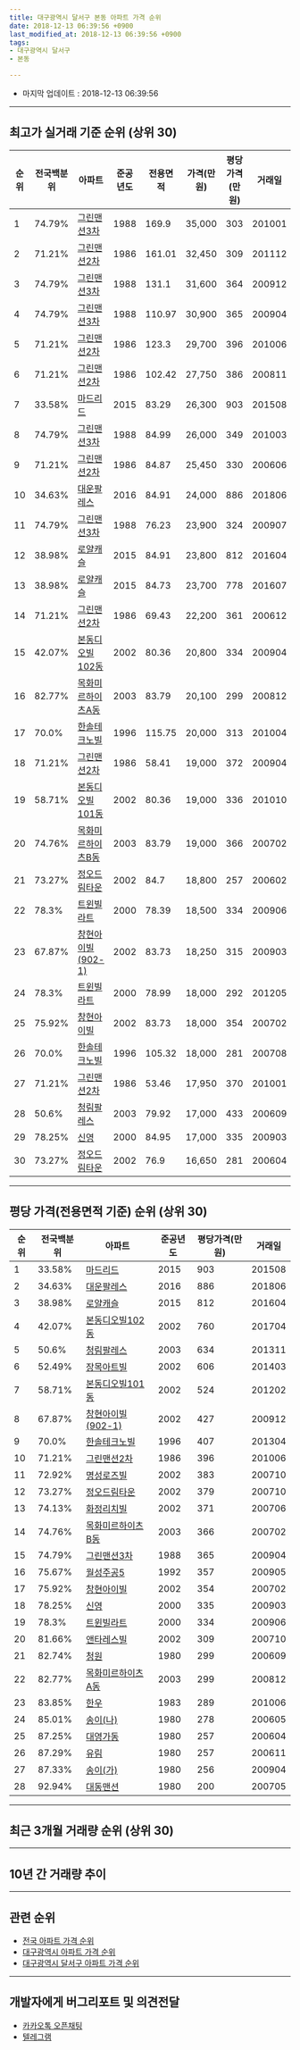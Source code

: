 ```yaml
---
title: 대구광역시 달서구 본동 아파트 가격 순위
date: 2018-12-13 06:39:56 +0900
last_modified_at: 2018-12-13 06:39:56 +0900
tags:
- 대구광역시 달서구
- 본동

---
```


* 마지막 업데이트 : 2018-12-13 06:39:56

---

## 최고가 실거래 기준 순위 (상위 30)


|순위|전국백분위|아파트|준공년도|전용면적|가격(만원)|평당가격(만원)|거래일|
|---|---|---|---|---|---|---|---|
|1|74.79%|[그린맨션3차](https://search.naver.com/search.naver?query=%EB%8C%80%EA%B5%AC%EA%B4%91%EC%97%AD%EC%8B%9C+%EB%8B%AC%EC%84%9C%EA%B5%AC+%EB%B3%B8%EB%8F%99+%EA%B7%B8%EB%A6%B0%EB%A7%A8%EC%85%983%EC%B0%A8)|1988|169.9|35,000|303|201001|
|2|71.21%|[그린맨션2차](https://search.naver.com/search.naver?query=%EB%8C%80%EA%B5%AC%EA%B4%91%EC%97%AD%EC%8B%9C+%EB%8B%AC%EC%84%9C%EA%B5%AC+%EB%B3%B8%EB%8F%99+%EA%B7%B8%EB%A6%B0%EB%A7%A8%EC%85%982%EC%B0%A8)|1986|161.01|32,450|309|201112|
|3|74.79%|[그린맨션3차](https://search.naver.com/search.naver?query=%EB%8C%80%EA%B5%AC%EA%B4%91%EC%97%AD%EC%8B%9C+%EB%8B%AC%EC%84%9C%EA%B5%AC+%EB%B3%B8%EB%8F%99+%EA%B7%B8%EB%A6%B0%EB%A7%A8%EC%85%983%EC%B0%A8)|1988|131.1|31,600|364|200912|
|4|74.79%|[그린맨션3차](https://search.naver.com/search.naver?query=%EB%8C%80%EA%B5%AC%EA%B4%91%EC%97%AD%EC%8B%9C+%EB%8B%AC%EC%84%9C%EA%B5%AC+%EB%B3%B8%EB%8F%99+%EA%B7%B8%EB%A6%B0%EB%A7%A8%EC%85%983%EC%B0%A8)|1988|110.97|30,900|365|200904|
|5|71.21%|[그린맨션2차](https://search.naver.com/search.naver?query=%EB%8C%80%EA%B5%AC%EA%B4%91%EC%97%AD%EC%8B%9C+%EB%8B%AC%EC%84%9C%EA%B5%AC+%EB%B3%B8%EB%8F%99+%EA%B7%B8%EB%A6%B0%EB%A7%A8%EC%85%982%EC%B0%A8)|1986|123.3|29,700|396|201006|
|6|71.21%|[그린맨션2차](https://search.naver.com/search.naver?query=%EB%8C%80%EA%B5%AC%EA%B4%91%EC%97%AD%EC%8B%9C+%EB%8B%AC%EC%84%9C%EA%B5%AC+%EB%B3%B8%EB%8F%99+%EA%B7%B8%EB%A6%B0%EB%A7%A8%EC%85%982%EC%B0%A8)|1986|102.42|27,750|386|200811|
|7|33.58%|[마드리드](https://search.naver.com/search.naver?query=%EB%8C%80%EA%B5%AC%EA%B4%91%EC%97%AD%EC%8B%9C+%EB%8B%AC%EC%84%9C%EA%B5%AC+%EB%B3%B8%EB%8F%99+%EB%A7%88%EB%93%9C%EB%A6%AC%EB%93%9C)|2015|83.29|26,300|903|201508|
|8|74.79%|[그린맨션3차](https://search.naver.com/search.naver?query=%EB%8C%80%EA%B5%AC%EA%B4%91%EC%97%AD%EC%8B%9C+%EB%8B%AC%EC%84%9C%EA%B5%AC+%EB%B3%B8%EB%8F%99+%EA%B7%B8%EB%A6%B0%EB%A7%A8%EC%85%983%EC%B0%A8)|1988|84.99|26,000|349|201003|
|9|71.21%|[그린맨션2차](https://search.naver.com/search.naver?query=%EB%8C%80%EA%B5%AC%EA%B4%91%EC%97%AD%EC%8B%9C+%EB%8B%AC%EC%84%9C%EA%B5%AC+%EB%B3%B8%EB%8F%99+%EA%B7%B8%EB%A6%B0%EB%A7%A8%EC%85%982%EC%B0%A8)|1986|84.87|25,450|330|200606|
|10|34.63%|[대운팔레스](https://search.naver.com/search.naver?query=%EB%8C%80%EA%B5%AC%EA%B4%91%EC%97%AD%EC%8B%9C+%EB%8B%AC%EC%84%9C%EA%B5%AC+%EB%B3%B8%EB%8F%99+%EB%8C%80%EC%9A%B4%ED%8C%94%EB%A0%88%EC%8A%A4)|2016|84.91|24,000|886|201806|
|11|74.79%|[그린맨션3차](https://search.naver.com/search.naver?query=%EB%8C%80%EA%B5%AC%EA%B4%91%EC%97%AD%EC%8B%9C+%EB%8B%AC%EC%84%9C%EA%B5%AC+%EB%B3%B8%EB%8F%99+%EA%B7%B8%EB%A6%B0%EB%A7%A8%EC%85%983%EC%B0%A8)|1988|76.23|23,900|324|200907|
|12|38.98%|[로얄캐슬](https://search.naver.com/search.naver?query=%EB%8C%80%EA%B5%AC%EA%B4%91%EC%97%AD%EC%8B%9C+%EB%8B%AC%EC%84%9C%EA%B5%AC+%EB%B3%B8%EB%8F%99+%EB%A1%9C%EC%96%84%EC%BA%90%EC%8A%AC)|2015|84.91|23,800|812|201604|
|13|38.98%|[로얄캐슬](https://search.naver.com/search.naver?query=%EB%8C%80%EA%B5%AC%EA%B4%91%EC%97%AD%EC%8B%9C+%EB%8B%AC%EC%84%9C%EA%B5%AC+%EB%B3%B8%EB%8F%99+%EB%A1%9C%EC%96%84%EC%BA%90%EC%8A%AC)|2015|84.73|23,700|778|201607|
|14|71.21%|[그린맨션2차](https://search.naver.com/search.naver?query=%EB%8C%80%EA%B5%AC%EA%B4%91%EC%97%AD%EC%8B%9C+%EB%8B%AC%EC%84%9C%EA%B5%AC+%EB%B3%B8%EB%8F%99+%EA%B7%B8%EB%A6%B0%EB%A7%A8%EC%85%982%EC%B0%A8)|1986|69.43|22,200|361|200612|
|15|42.07%|[본동디오빌102동](https://search.naver.com/search.naver?query=%EB%8C%80%EA%B5%AC%EA%B4%91%EC%97%AD%EC%8B%9C+%EB%8B%AC%EC%84%9C%EA%B5%AC+%EB%B3%B8%EB%8F%99+%EB%B3%B8%EB%8F%99%EB%94%94%EC%98%A4%EB%B9%8C102%EB%8F%99)|2002|80.36|20,800|334|200904|
|16|82.77%|[목화미르하이츠A동](https://search.naver.com/search.naver?query=%EB%8C%80%EA%B5%AC%EA%B4%91%EC%97%AD%EC%8B%9C+%EB%8B%AC%EC%84%9C%EA%B5%AC+%EB%B3%B8%EB%8F%99+%EB%AA%A9%ED%99%94%EB%AF%B8%EB%A5%B4%ED%95%98%EC%9D%B4%EC%B8%A0A%EB%8F%99)|2003|83.79|20,100|299|200812|
|17|70.0%|[한솔테크노빌](https://search.naver.com/search.naver?query=%EB%8C%80%EA%B5%AC%EA%B4%91%EC%97%AD%EC%8B%9C+%EB%8B%AC%EC%84%9C%EA%B5%AC+%EB%B3%B8%EB%8F%99+%ED%95%9C%EC%86%94%ED%85%8C%ED%81%AC%EB%85%B8%EB%B9%8C)|1996|115.75|20,000|313|201004|
|18|71.21%|[그린맨션2차](https://search.naver.com/search.naver?query=%EB%8C%80%EA%B5%AC%EA%B4%91%EC%97%AD%EC%8B%9C+%EB%8B%AC%EC%84%9C%EA%B5%AC+%EB%B3%B8%EB%8F%99+%EA%B7%B8%EB%A6%B0%EB%A7%A8%EC%85%982%EC%B0%A8)|1986|58.41|19,000|372|200904|
|19|58.71%|[본동디오빌101동](https://search.naver.com/search.naver?query=%EB%8C%80%EA%B5%AC%EA%B4%91%EC%97%AD%EC%8B%9C+%EB%8B%AC%EC%84%9C%EA%B5%AC+%EB%B3%B8%EB%8F%99+%EB%B3%B8%EB%8F%99%EB%94%94%EC%98%A4%EB%B9%8C101%EB%8F%99)|2002|80.36|19,000|336|201010|
|20|74.76%|[목화미르하이츠B동](https://search.naver.com/search.naver?query=%EB%8C%80%EA%B5%AC%EA%B4%91%EC%97%AD%EC%8B%9C+%EB%8B%AC%EC%84%9C%EA%B5%AC+%EB%B3%B8%EB%8F%99+%EB%AA%A9%ED%99%94%EB%AF%B8%EB%A5%B4%ED%95%98%EC%9D%B4%EC%B8%A0B%EB%8F%99)|2003|83.79|19,000|366|200702|
|21|73.27%|[정오드림타운](https://search.naver.com/search.naver?query=%EB%8C%80%EA%B5%AC%EA%B4%91%EC%97%AD%EC%8B%9C+%EB%8B%AC%EC%84%9C%EA%B5%AC+%EB%B3%B8%EB%8F%99+%EC%A0%95%EC%98%A4%EB%93%9C%EB%A6%BC%ED%83%80%EC%9A%B4)|2002|84.7|18,800|257|200602|
|22|78.3%|[트윈빌라트](https://search.naver.com/search.naver?query=%EB%8C%80%EA%B5%AC%EA%B4%91%EC%97%AD%EC%8B%9C+%EB%8B%AC%EC%84%9C%EA%B5%AC+%EB%B3%B8%EB%8F%99+%ED%8A%B8%EC%9C%88%EB%B9%8C%EB%9D%BC%ED%8A%B8)|2000|78.39|18,500|334|200906|
|23|67.87%|[창현아이빌(902-1)](https://search.naver.com/search.naver?query=%EB%8C%80%EA%B5%AC%EA%B4%91%EC%97%AD%EC%8B%9C+%EB%8B%AC%EC%84%9C%EA%B5%AC+%EB%B3%B8%EB%8F%99+%EC%B0%BD%ED%98%84%EC%95%84%EC%9D%B4%EB%B9%8C%28902-1%29)|2002|83.73|18,250|315|200903|
|24|78.3%|[트윈빌라트](https://search.naver.com/search.naver?query=%EB%8C%80%EA%B5%AC%EA%B4%91%EC%97%AD%EC%8B%9C+%EB%8B%AC%EC%84%9C%EA%B5%AC+%EB%B3%B8%EB%8F%99+%ED%8A%B8%EC%9C%88%EB%B9%8C%EB%9D%BC%ED%8A%B8)|2000|78.99|18,000|292|201205|
|25|75.92%|[창현아이빌](https://search.naver.com/search.naver?query=%EB%8C%80%EA%B5%AC%EA%B4%91%EC%97%AD%EC%8B%9C+%EB%8B%AC%EC%84%9C%EA%B5%AC+%EB%B3%B8%EB%8F%99+%EC%B0%BD%ED%98%84%EC%95%84%EC%9D%B4%EB%B9%8C)|2002|83.73|18,000|354|200702|
|26|70.0%|[한솔테크노빌](https://search.naver.com/search.naver?query=%EB%8C%80%EA%B5%AC%EA%B4%91%EC%97%AD%EC%8B%9C+%EB%8B%AC%EC%84%9C%EA%B5%AC+%EB%B3%B8%EB%8F%99+%ED%95%9C%EC%86%94%ED%85%8C%ED%81%AC%EB%85%B8%EB%B9%8C)|1996|105.32|18,000|281|200708|
|27|71.21%|[그린맨션2차](https://search.naver.com/search.naver?query=%EB%8C%80%EA%B5%AC%EA%B4%91%EC%97%AD%EC%8B%9C+%EB%8B%AC%EC%84%9C%EA%B5%AC+%EB%B3%B8%EB%8F%99+%EA%B7%B8%EB%A6%B0%EB%A7%A8%EC%85%982%EC%B0%A8)|1986|53.46|17,950|370|201001|
|28|50.6%|[청림팔레스](https://search.naver.com/search.naver?query=%EB%8C%80%EA%B5%AC%EA%B4%91%EC%97%AD%EC%8B%9C+%EB%8B%AC%EC%84%9C%EA%B5%AC+%EB%B3%B8%EB%8F%99+%EC%B2%AD%EB%A6%BC%ED%8C%94%EB%A0%88%EC%8A%A4)|2003|79.92|17,000|433|200609|
|29|78.25%|[신영](https://search.naver.com/search.naver?query=%EB%8C%80%EA%B5%AC%EA%B4%91%EC%97%AD%EC%8B%9C+%EB%8B%AC%EC%84%9C%EA%B5%AC+%EB%B3%B8%EB%8F%99+%EC%8B%A0%EC%98%81)|2000|84.95|17,000|335|200903|
|30|73.27%|[정오드림타운](https://search.naver.com/search.naver?query=%EB%8C%80%EA%B5%AC%EA%B4%91%EC%97%AD%EC%8B%9C+%EB%8B%AC%EC%84%9C%EA%B5%AC+%EB%B3%B8%EB%8F%99+%EC%A0%95%EC%98%A4%EB%93%9C%EB%A6%BC%ED%83%80%EC%9A%B4)|2002|76.9|16,650|281|200604|


---

## 평당 가격(전용면적 기준) 순위 (상위 30)


|순위|전국백분위|아파트|준공년도|평당가격(만원)|거래일|
|---|---|---|---|---|---|
|1|33.58%|[마드리드](https://search.naver.com/search.naver?query=%EB%8C%80%EA%B5%AC%EA%B4%91%EC%97%AD%EC%8B%9C+%EB%8B%AC%EC%84%9C%EA%B5%AC+%EB%B3%B8%EB%8F%99+%EB%A7%88%EB%93%9C%EB%A6%AC%EB%93%9C)|2015|903|201508|
|2|34.63%|[대운팔레스](https://search.naver.com/search.naver?query=%EB%8C%80%EA%B5%AC%EA%B4%91%EC%97%AD%EC%8B%9C+%EB%8B%AC%EC%84%9C%EA%B5%AC+%EB%B3%B8%EB%8F%99+%EB%8C%80%EC%9A%B4%ED%8C%94%EB%A0%88%EC%8A%A4)|2016|886|201806|
|3|38.98%|[로얄캐슬](https://search.naver.com/search.naver?query=%EB%8C%80%EA%B5%AC%EA%B4%91%EC%97%AD%EC%8B%9C+%EB%8B%AC%EC%84%9C%EA%B5%AC+%EB%B3%B8%EB%8F%99+%EB%A1%9C%EC%96%84%EC%BA%90%EC%8A%AC)|2015|812|201604|
|4|42.07%|[본동디오빌102동](https://search.naver.com/search.naver?query=%EB%8C%80%EA%B5%AC%EA%B4%91%EC%97%AD%EC%8B%9C+%EB%8B%AC%EC%84%9C%EA%B5%AC+%EB%B3%B8%EB%8F%99+%EB%B3%B8%EB%8F%99%EB%94%94%EC%98%A4%EB%B9%8C102%EB%8F%99)|2002|760|201704|
|5|50.6%|[청림팔레스](https://search.naver.com/search.naver?query=%EB%8C%80%EA%B5%AC%EA%B4%91%EC%97%AD%EC%8B%9C+%EB%8B%AC%EC%84%9C%EA%B5%AC+%EB%B3%B8%EB%8F%99+%EC%B2%AD%EB%A6%BC%ED%8C%94%EB%A0%88%EC%8A%A4)|2003|634|201311|
|6|52.49%|[장목아트빌](https://search.naver.com/search.naver?query=%EB%8C%80%EA%B5%AC%EA%B4%91%EC%97%AD%EC%8B%9C+%EB%8B%AC%EC%84%9C%EA%B5%AC+%EB%B3%B8%EB%8F%99+%EC%9E%A5%EB%AA%A9%EC%95%84%ED%8A%B8%EB%B9%8C)|2002|606|201403|
|7|58.71%|[본동디오빌101동](https://search.naver.com/search.naver?query=%EB%8C%80%EA%B5%AC%EA%B4%91%EC%97%AD%EC%8B%9C+%EB%8B%AC%EC%84%9C%EA%B5%AC+%EB%B3%B8%EB%8F%99+%EB%B3%B8%EB%8F%99%EB%94%94%EC%98%A4%EB%B9%8C101%EB%8F%99)|2002|524|201202|
|8|67.87%|[창현아이빌(902-1)](https://search.naver.com/search.naver?query=%EB%8C%80%EA%B5%AC%EA%B4%91%EC%97%AD%EC%8B%9C+%EB%8B%AC%EC%84%9C%EA%B5%AC+%EB%B3%B8%EB%8F%99+%EC%B0%BD%ED%98%84%EC%95%84%EC%9D%B4%EB%B9%8C%28902-1%29)|2002|427|200912|
|9|70.0%|[한솔테크노빌](https://search.naver.com/search.naver?query=%EB%8C%80%EA%B5%AC%EA%B4%91%EC%97%AD%EC%8B%9C+%EB%8B%AC%EC%84%9C%EA%B5%AC+%EB%B3%B8%EB%8F%99+%ED%95%9C%EC%86%94%ED%85%8C%ED%81%AC%EB%85%B8%EB%B9%8C)|1996|407|201304|
|10|71.21%|[그린맨션2차](https://search.naver.com/search.naver?query=%EB%8C%80%EA%B5%AC%EA%B4%91%EC%97%AD%EC%8B%9C+%EB%8B%AC%EC%84%9C%EA%B5%AC+%EB%B3%B8%EB%8F%99+%EA%B7%B8%EB%A6%B0%EB%A7%A8%EC%85%982%EC%B0%A8)|1986|396|201006|
|11|72.92%|[명성로즈빌](https://search.naver.com/search.naver?query=%EB%8C%80%EA%B5%AC%EA%B4%91%EC%97%AD%EC%8B%9C+%EB%8B%AC%EC%84%9C%EA%B5%AC+%EB%B3%B8%EB%8F%99+%EB%AA%85%EC%84%B1%EB%A1%9C%EC%A6%88%EB%B9%8C)|2002|383|200710|
|12|73.27%|[정오드림타운](https://search.naver.com/search.naver?query=%EB%8C%80%EA%B5%AC%EA%B4%91%EC%97%AD%EC%8B%9C+%EB%8B%AC%EC%84%9C%EA%B5%AC+%EB%B3%B8%EB%8F%99+%EC%A0%95%EC%98%A4%EB%93%9C%EB%A6%BC%ED%83%80%EC%9A%B4)|2002|379|200710|
|13|74.13%|[화정리치빌](https://search.naver.com/search.naver?query=%EB%8C%80%EA%B5%AC%EA%B4%91%EC%97%AD%EC%8B%9C+%EB%8B%AC%EC%84%9C%EA%B5%AC+%EB%B3%B8%EB%8F%99+%ED%99%94%EC%A0%95%EB%A6%AC%EC%B9%98%EB%B9%8C)|2002|371|200706|
|14|74.76%|[목화미르하이츠B동](https://search.naver.com/search.naver?query=%EB%8C%80%EA%B5%AC%EA%B4%91%EC%97%AD%EC%8B%9C+%EB%8B%AC%EC%84%9C%EA%B5%AC+%EB%B3%B8%EB%8F%99+%EB%AA%A9%ED%99%94%EB%AF%B8%EB%A5%B4%ED%95%98%EC%9D%B4%EC%B8%A0B%EB%8F%99)|2003|366|200702|
|15|74.79%|[그린맨션3차](https://search.naver.com/search.naver?query=%EB%8C%80%EA%B5%AC%EA%B4%91%EC%97%AD%EC%8B%9C+%EB%8B%AC%EC%84%9C%EA%B5%AC+%EB%B3%B8%EB%8F%99+%EA%B7%B8%EB%A6%B0%EB%A7%A8%EC%85%983%EC%B0%A8)|1988|365|200904|
|16|75.67%|[월성주공5](https://search.naver.com/search.naver?query=%EB%8C%80%EA%B5%AC%EA%B4%91%EC%97%AD%EC%8B%9C+%EB%8B%AC%EC%84%9C%EA%B5%AC+%EB%B3%B8%EB%8F%99+%EC%9B%94%EC%84%B1%EC%A3%BC%EA%B3%B55)|1992|357|200905|
|17|75.92%|[창현아이빌](https://search.naver.com/search.naver?query=%EB%8C%80%EA%B5%AC%EA%B4%91%EC%97%AD%EC%8B%9C+%EB%8B%AC%EC%84%9C%EA%B5%AC+%EB%B3%B8%EB%8F%99+%EC%B0%BD%ED%98%84%EC%95%84%EC%9D%B4%EB%B9%8C)|2002|354|200702|
|18|78.25%|[신영](https://search.naver.com/search.naver?query=%EB%8C%80%EA%B5%AC%EA%B4%91%EC%97%AD%EC%8B%9C+%EB%8B%AC%EC%84%9C%EA%B5%AC+%EB%B3%B8%EB%8F%99+%EC%8B%A0%EC%98%81)|2000|335|200903|
|19|78.3%|[트윈빌라트](https://search.naver.com/search.naver?query=%EB%8C%80%EA%B5%AC%EA%B4%91%EC%97%AD%EC%8B%9C+%EB%8B%AC%EC%84%9C%EA%B5%AC+%EB%B3%B8%EB%8F%99+%ED%8A%B8%EC%9C%88%EB%B9%8C%EB%9D%BC%ED%8A%B8)|2000|334|200906|
|20|81.66%|[앤타레스빌](https://search.naver.com/search.naver?query=%EB%8C%80%EA%B5%AC%EA%B4%91%EC%97%AD%EC%8B%9C+%EB%8B%AC%EC%84%9C%EA%B5%AC+%EB%B3%B8%EB%8F%99+%EC%95%A4%ED%83%80%EB%A0%88%EC%8A%A4%EB%B9%8C)|2002|309|200710|
|21|82.74%|[청원](https://search.naver.com/search.naver?query=%EB%8C%80%EA%B5%AC%EA%B4%91%EC%97%AD%EC%8B%9C+%EB%8B%AC%EC%84%9C%EA%B5%AC+%EB%B3%B8%EB%8F%99+%EC%B2%AD%EC%9B%90)|1980|299|200609|
|22|82.77%|[목화미르하이츠A동](https://search.naver.com/search.naver?query=%EB%8C%80%EA%B5%AC%EA%B4%91%EC%97%AD%EC%8B%9C+%EB%8B%AC%EC%84%9C%EA%B5%AC+%EB%B3%B8%EB%8F%99+%EB%AA%A9%ED%99%94%EB%AF%B8%EB%A5%B4%ED%95%98%EC%9D%B4%EC%B8%A0A%EB%8F%99)|2003|299|200812|
|23|83.85%|[한우](https://search.naver.com/search.naver?query=%EB%8C%80%EA%B5%AC%EA%B4%91%EC%97%AD%EC%8B%9C+%EB%8B%AC%EC%84%9C%EA%B5%AC+%EB%B3%B8%EB%8F%99+%ED%95%9C%EC%9A%B0)|1983|289|201006|
|24|85.01%|[송이(나)](https://search.naver.com/search.naver?query=%EB%8C%80%EA%B5%AC%EA%B4%91%EC%97%AD%EC%8B%9C+%EB%8B%AC%EC%84%9C%EA%B5%AC+%EB%B3%B8%EB%8F%99+%EC%86%A1%EC%9D%B4%28%EB%82%98%29)|1980|278|200605|
|25|87.25%|[대영가동](https://search.naver.com/search.naver?query=%EB%8C%80%EA%B5%AC%EA%B4%91%EC%97%AD%EC%8B%9C+%EB%8B%AC%EC%84%9C%EA%B5%AC+%EB%B3%B8%EB%8F%99+%EB%8C%80%EC%98%81%EA%B0%80%EB%8F%99)|1980|257|200604|
|26|87.29%|[유림](https://search.naver.com/search.naver?query=%EB%8C%80%EA%B5%AC%EA%B4%91%EC%97%AD%EC%8B%9C+%EB%8B%AC%EC%84%9C%EA%B5%AC+%EB%B3%B8%EB%8F%99+%EC%9C%A0%EB%A6%BC)|1980|257|200611|
|27|87.33%|[송이(가)](https://search.naver.com/search.naver?query=%EB%8C%80%EA%B5%AC%EA%B4%91%EC%97%AD%EC%8B%9C+%EB%8B%AC%EC%84%9C%EA%B5%AC+%EB%B3%B8%EB%8F%99+%EC%86%A1%EC%9D%B4%28%EA%B0%80%29)|1980|256|200904|
|28|92.94%|[대동맨션](https://search.naver.com/search.naver?query=%EB%8C%80%EA%B5%AC%EA%B4%91%EC%97%AD%EC%8B%9C+%EB%8B%AC%EC%84%9C%EA%B5%AC+%EB%B3%B8%EB%8F%99+%EB%8C%80%EB%8F%99%EB%A7%A8%EC%85%98)|1980|200|200705|


---

## 최근 3개월 거래량 순위 (상위 30)


<div style="width:100%;">
    <canvas id="deal_count_ranking" height="250"></canvas>
</div>


<script>
new Chart(document.getElementById("deal_count_ranking"), {
    type: 'horizontalBar',
    data: {
        labels: ['월성주공5', '그린맨션2차', '그린맨션3차', '화정리치빌', '한우', '송이(나)', '대영가동', '청원', '앤타레스빌', '한솔테크노빌'],
        datasets: [{
            label: '실거래 수',
            data: [19, 12, 10, 1, 1, 1, 1, 1, 1, 1],
            borderColor: "rgba(255, 0, 128, 1)",
            backgroundColor: "rgba(255, 0, 128, 0.5)",
            fill: false,
        }]
    },
    options: {
        responsive: true,
        title: {
            display: true,
            text: '최근 3개월 거래량 순위'
        },
        tooltips: {
            mode: 'index',
            intersect: false,
            callbacks: {
                title: function(tooltipItems, data) {
                    return "실거래 수:";
                },
                label: function(tooltipItem, data) {
                    return data.labels[tooltipItem.index] + ": " + tooltipItem.xLabel;
                }
            }
        },
        hover: {
            mode: 'nearest',
            intersect: true
        },
        scales: {
            xAxes: [{
                display: true,
                scaleLabel: {
                    display: true,
                    labelString: '실거래 수'
                },
                ticks: {
                    suggestedMin: 0,
                }
            }],
            yAxes: [{
                display: true,
                ticks: {
                    autoSkip: false,
                    callback: function(value, index, values) {
                        if (value.length > 15)
                            return value.substr(0, 13) + "...";
                        else
                            return value;
                    }
                },
                scaleLabel: {
                    display: false,
                }
            }]
        }
    }
});

</script>


---

## 10년 간 거래량 추이


<div style="width:100%;">
    <canvas id="deal_progress" height="250"></canvas>
</div>

<script>
new Chart(document.getElementById("deal_progress"), {
    type: 'line',
    data: {
        labels: ['200812','200901','200902','200903','200904','200905','200906','200907','200908','200909','200910','200911','200912','201001','201002','201003','201004','201005','201006','201007','201008','201009','201010','201011','201012','201101','201102','201103','201104','201105','201106','201107','201108','201109','201110','201111','201112','201201','201202','201203','201204','201205','201206','201207','201208','201209','201210','201211','201212','201301','201302','201303','201304','201305','201306','201307','201308','201309','201310','201311','201312','201401','201402','201403','201404','201405','201406','201407','201408','201409','201410','201411','201412','201501','201502','201503','201504','201505','201506','201507','201508','201509','201510','201511','201512','201601','201602','201603','201604','201605','201606','201607','201608','201609','201610','201611','201612','201701','201702','201703','201704','201705','201706','201707','201708','201709','201710','201711','201712','201801','201802','201803','201804','201805','201806','201807','201808','201809','201810','201811','201812'],
        datasets: [{
            label: '실거래 수',
            pointRadius: 1,
            data: [9, 18, 24, 27, 20, 18, 19, 17, 22, 20, 19, 20, 23, 26, 24, 18, 19, 19, 17, 13, 31, 28, 32, 26, 25, 23, 33, 36, 35, 35, 22, 20, 39, 28, 25, 27, 23, 17, 40, 25, 27, 26, 19, 38, 19, 26, 31, 30, 18, 31, 25, 34, 50, 29, 23, 14, 18, 20, 34, 23, 22, 22, 26, 23, 31, 21, 23, 19, 19, 28, 29, 20, 27, 31, 24, 36, 25, 38, 29, 31, 24, 30, 30, 18, 11, 14, 14, 17, 14, 15, 11, 11, 20, 12, 27, 16, 12, 12, 20, 28, 12, 16, 16, 29, 22, 17, 21, 11, 18, 14, 17, 24, 25, 22, 26, 21, 24, 28, 35, 11, 2],
            borderColor: "rgba(255, 201, 14, 1)",
            backgroundColor: "rgba(255, 201, 14, 0.5)",
            fill: true,
        }]
    },
    options: {
        responsive: true,
        title: {
            display: true,
            text: '10년간 거래량 추이'
        },
        tooltips: {
            mode: 'index',
            intersect: false,
        },
        hover: {
            mode: 'nearest',
            intersect: true
        },
        scales: {
            xAxes: [{
                display: true,
                scaleLabel: {
                    display: true,
                    labelString: '년/월'
                }
            }],
            yAxes: [{
                display: true,
                ticks: {
                    suggestedMin: 0,
                },
                scaleLabel: {
                    display: true,
                    labelString: '실거래 수'
                }
            }]
        }
    }
});

</script>


---

## 관련 순위

- [전국 아파트 가격 순위](https://inasie.github.io/apt-ranking/전국)
- [대구광역시 아파트 가격 순위](https://inasie.github.io/apt-ranking/대구광역시)
- [대구광역시 달서구 아파트 가격 순위](https://inasie.github.io/apt-ranking/대구광역시-달서구)


---

## 개발자에게 버그리포트 및 의견전달

- [카카오톡 오픈채팅](https://open.kakao.com/o/gLJUAP4)
- [텔레그램](https://t.me/inasie)

